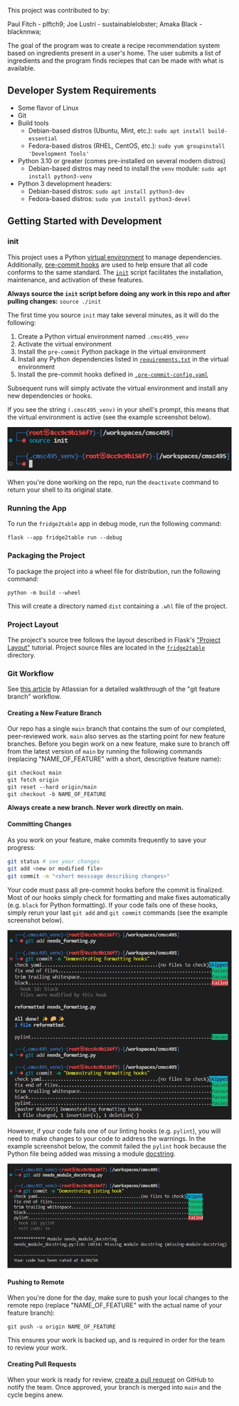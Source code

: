 This project was contributed to by:

Paul Fitch - plftch9;
Joe Lustri - sustainablelobster;
Amaka Black - blacknnwa;

The goal of the program was to create a recipe recommendation system based on ingredients present in a user's home. The user submits a list of ingredients and the program finds reciepes that can be made with what is available.

## Developer System Requirements

- Some flavor of Linux
- Git
- Build tools
  - Debian-based distros (Ubuntu, Mint, etc.):
    `sudo apt install build-essential`
  - Fedora-based distros (RHEL, CentOS, etc.):
    `sudo yum groupinstall 'Development Tools'`
- Python 3.10 or greater (comes pre-installed on several modern distros)
  - Debian-based distros may need to install the `venv` module:
    `sudo apt install python3-venv`
- Python 3 development headers:
  - Debian-based distros: `sudo apt install python3-dev`
  - Fedora-based distros: `sudo yum install python3-devel`

## Getting Started with Development

### init

This project uses a Python
[virtual environment](https://docs.python.org/3/library/venv.html) to manage
dependencies. Additionally, [pre-commit hooks](https://pre-commit.com/)
are used to help ensure that all code conforms to the same standard. The
[`init`](./init) script facilitates the installation, maintenance, and
activation of these features.

**Always source the `init` script before doing any work in this repo and after
pulling changes:** `source ./init`

The first time you source `init` may take several minutes, as it will do
the following:

1. Create a Python virtual environment named `.cmsc495_venv`
2. Activate the virtual environment
3. Install the `pre-commit` Python package in the virtual environment
4. Install any Python dependencies listed in
   [`requirements.txt`](./requirements.txt) in the virtual environment
5. Install the pre-commit hooks defined in
   [`.pre-commit-config.yaml`](./.pre-commit-config.yaml)

Subsequent runs will simply activate the virtual environment and install any
new dependencies or hooks.

If you see the string `(.cmsc495_venv)` in your shell's prompt, this means that
the virtual environment is active (see the example screenshot below).

![screenshot of active venv](docs/venv_active.jpg)

When you're done working on the repo, run the `deactivate` command to return
your shell to its original state.

### Running the App

To run the `fridge2table` app in debug mode, run the following command:

```
flask --app fridge2table run --debug
```

### Packaging the Project

To package the project into a wheel file for distribution, run the following command:

```
python -m build --wheel
```

This will create a directory named `dist` containing a `.whl` file of the project.

### Project Layout

The project's source tree follows the layout described in Flask's
["Project Layout"](https://flask.palletsprojects.com/en/3.0.x/tutorial/layout/)
tutorial. Project source files are located in the [`fridge2table`](fridge2table/)
directory.

### Git Workflow

See [this article](https://www.atlassian.com/git/tutorials/comparing-workflows/feature-branch-workflow) by Atlassian for a detailed walkthrough of the "git
feature branch" workflow.

#### Creating a New Feature Branch

Our repo has a single `main` branch that contains the sum of our completed,
peer-reviewed work. `main` also serves as the starting point for new feature
branches. Before you begin work on a new feature, make sure to branch off from
the latest version of `main` by running the following commands (replacing
"NAME_OF_FEATURE" with a short, descriptive feature name):

```
git checkout main
git fetch origin
git reset --hard origin/main
git checkout -b NAME_OF_FEATURE
```

**Always create a new branch. Never work directly on main.**

#### Committing Changes

As you work on your feature, make commits frequently to save your progress:

```bash
git status # see your changes
git add <new or modified file>
git commit -m "<short messsage describing changes>"
```

Your code must pass all pre-commit hooks before the commit is finalized. Most of
our hooks simply check for formatting and make fixes automatically (e.g. `black`
for Python formatting). If your code fails one of these hooks, simply rerun your
last `git add` and `git commit` commands (see the example screenshot below).

![screenshot of failed formatting hook](docs/failed_formatting_hook.jpg)

However, if your code fails one of our linting hooks (e.g. `pylint`), you will
need to make changes to your code to address the warnings. In the example
screenshot below, the commit failed the `pylint` hook because the Python file
being added was missing a module
[docstring](https://peps.python.org/pep-0257/#what-is-a-docstring).

![screenshot of failed pylint hook](docs/failed_linting_hook.jpg)

#### Pushing to Remote

When you're done for the day, make sure to push your local changes to the remote
repo (replace "NAME_OF_FEATURE" with the actual name of your feature branch):

```
git push -u origin NAME_OF_FEATURE
```

This ensures your work is backed up, and is required in order for the team to
review your work.

#### Creating Pull Requests

When your work is ready for review,
[create a pull request](https://docs.github.com/en/pull-requests/collaborating-with-pull-requests/proposing-changes-to-your-work-with-pull-requests/creating-a-pull-request#creating-the-pull-request)
on GitHub to notify the team. Once approved, your branch is merged into `main`
and the cycle begins anew.
